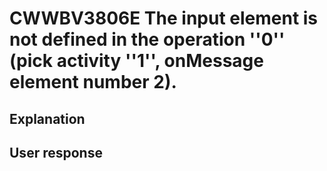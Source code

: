 # CWWBV3806E The input element is not defined in the operation ''0'' (pick activity ''1'', onMessage element number 2).

## Explanation

## User response